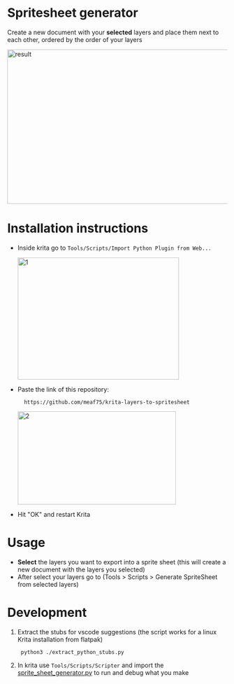 # Spritesheet generator
Create a new document with your **selected** layers and place them next to each other, ordered by the order of your layers

<img width="775" height="353" alt="result" src="https://github.com/user-attachments/assets/2c531cae-06b2-4366-be25-8229390c8773" />

# Installation instructions
- Inside krita go to `Tools/Scripts/Import Python Plugin from Web...`

  <img width="369" height="279" alt="1" src="https://github.com/user-attachments/assets/6053532b-aa9b-4b97-a178-6dc2284b9db4" />


- Paste the link of this repository: 

        https://github.com/meaf75/krita-layers-to-spritesheet

  <img width="362" height="213" alt="2" src="https://github.com/user-attachments/assets/b23d060a-e230-4843-930d-cc8dcff52c39" />

- Hit "OK" and restart Krita
        

# Usage
- **Select** the layers you want to export into a sprite sheet (this will create a new document with the layers you selected)
- After select your layers go to (Tools > Scripts > Generate SpriteSheet from selected layers)
 

# Development

1. Extract the stubs for vscode suggestions (the script works for a linux Krita installation from flatpak)

        python3 ./extract_python_stubs.py

1. In krita use `Tools/Scripts/Scripter` and import the [sprite_sheet_generator.py](./sprite_sheet_generator/sprite_sheet_generator.py) to run and debug what you make
        
